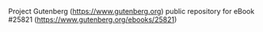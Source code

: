 Project Gutenberg (https://www.gutenberg.org) public repository for eBook #25821 (https://www.gutenberg.org/ebooks/25821)
